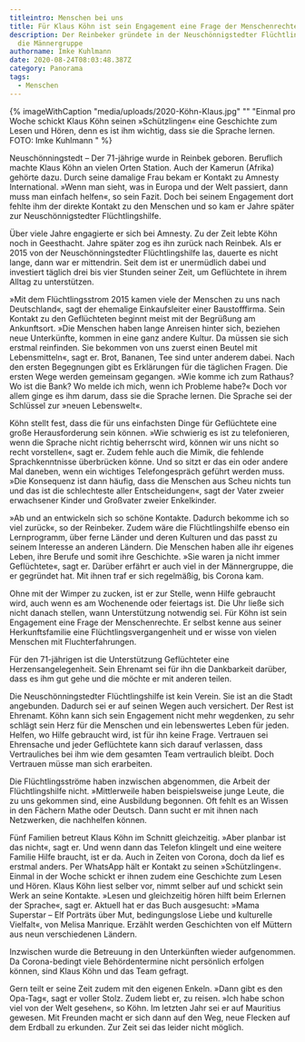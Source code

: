 ```yaml
---
titleintro: Menschen bei uns
title: Für Klaus Köhn ist sein Engagement eine Frage der Menschenrechte
description: Der Reinbeker gründete in der Neuschönnigstedter Flüchtlingshilfe
  die Männergruppe
authorname: Imke Kuhlmann
date: 2020-08-24T08:03:48.387Z
category: Panorama
tags:
  - Menschen
---
```


{% imageWithCaption "media/uploads/2020-Köhn-Klaus.jpg" "" "Einmal pro Woche schickt Klaus Köhn seinen »Schützlingen« eine Geschichte zum Lesen und Hören, denn es ist ihm wichtig, dass sie die Sprache lernen. FOTO: Imke Kuhlmann    " %}


Neuschönningstedt – Der 71-jährige wurde in Reinbek geboren. Beruflich machte Klaus Köhn an vielen Orten Station. Auch der Kamerun (Afrika) gehörte dazu. Durch seine damalige Frau bekam er Kontakt zu Amnesty International. »Wenn man sieht, was in Europa und der Welt passiert, dann muss man einfach helfen«, so sein Fazit. Doch bei seinem Engagement dort fehlte ihm der direkte Kontakt zu den Menschen und so kam er Jahre später zur Neuschönnigstedter Flüchtlingshilfe. 

Über viele Jahre engagierte er sich bei Amnesty. Zu der Zeit lebte Köhn noch in Geesthacht. Jahre später zog es ihn zurück nach Reinbek. Als er 2015 von der Neuschönningstedter Flüchtlingshilfe las, dauerte es nicht lange, dann war er mittendrin. Seit dem ist er unermüdlich dabei und investiert täglich drei bis vier Stunden seiner Zeit, um Geflüchtete in ihrem Alltag zu unterstützen. 

»Mit dem Flüchtlingsstrom 2015 kamen viele der Menschen zu uns nach Deutschland«, sagt der ehemalige Einkaufsleiter einer Baustofffirma. Sein Kontakt zu den Geflüchteten beginnt meist mit der Begrüßung am Ankunftsort. »Die Menschen haben lange Anreisen hinter sich, beziehen neue Unterkünfte, kommen in eine ganz andere Kultur. Da müssen sie sich erstmal reinfinden. Sie bekommen von uns zuerst  einen Beutel mit Lebensmitteln«, sagt er. Brot, Bananen, Tee sind unter anderem dabei. Nach den ersten Begegnungen gibt es Erklärungen für die täglichen Fragen. Die ersten Wege werden gemeinsam gegangen. »Wie komme ich zum Rathaus? Wo ist die Bank? Wo melde ich mich, wenn ich Probleme habe?« Doch vor allem ginge es ihm darum, dass sie die Sprache lernen. Die Sprache sei der Schlüssel zur »neuen Lebenswelt«. 

Köhn stellt fest, dass die für uns einfachsten Dinge für Geflüchtete eine große Herausforderung sein können. »Wie schwierig es ist zu telefonieren, wenn die Sprache nicht richtig beherrscht wird, können wir uns nicht so recht vorstellen«, sagt er. Zudem fehle auch die Mimik, die fehlende Sprachkenntnisse überbrücken könne. Und so sitzt er das ein oder andere Mal daneben, wenn ein wichtiges Telefongespräch geführt werden muss. »Die Konsequenz ist dann häufig, dass die Menschen aus Scheu nichts tun und das ist die schlechteste aller Entscheidungen«, sagt der Vater zweier erwachsener Kinder und Großvater zweier Enkelkinder.

»Ab und an entwickeln sich so schöne Kontakte. Dadurch bekomme ich so viel zurück«, so der Reinbeker. Zudem wäre die Flüchtlingshilfe ebenso ein Lernprogramm, über ferne Länder und deren Kulturen und das passt zu seinem Interesse an anderen Ländern. Die Menschen haben alle ihr eigenes Leben, ihre Berufe und somit ihre Geschichte. »Sie waren ja nicht immer Geflüchtete«, sagt er. Darüber erfährt er auch viel in der Männergruppe, die er gegründet hat. Mit ihnen traf er sich regelmäßig, bis Corona kam.

Ohne mit der Wimper zu zucken, ist er zur Stelle, wenn Hilfe gebraucht wird, auch wenn es am Wochenende oder feiertags ist. Die Uhr ließe sich nicht danach stellen, wann Unterstützung notwendig sei. Für Köhn ist sein Engagement eine Frage der Menschenrechte. Er selbst kenne aus seiner Herkunftsfamilie eine Flüchtlingsvergangenheit und er wisse von vielen Menschen mit Fluchterfahrungen.

Für den 71-jährigen ist die Unterstützung Geflüchteter eine Herzensangelegenheit. Sein Ehrenamt sei für ihn die Dankbarkeit darüber,  dass es ihm gut gehe und die möchte er mit anderen teilen.

Die Neuschönningstedter Flüchtlingshilfe ist kein Verein. Sie ist an die Stadt angebunden. Dadurch sei er auf seinen Wegen auch versichert. Der Rest ist Ehrenamt. Köhn kann sich sein Engagement nicht mehr wegdenken, zu sehr schlägt sein Herz für die Menschen und ein lebenswertes Leben für jeden. Helfen, wo Hilfe gebraucht wird, ist für ihn keine Frage. Vertrauen sei Ehrensache und jeder Geflüchtete kann sich darauf verlassen, dass Vertrauliches bei ihm wie dem gesamten Team vertraulich bleibt. Doch Vertrauen müsse man sich erarbeiten.

Die Flüchtlingsströme haben inzwischen abgenommen, die Arbeit der Flüchtlingshilfe nicht. »Mittlerweile haben beispielsweise junge Leute, die zu uns gekommen sind, eine Ausbildung begonnen. Oft fehlt es an Wissen in den Fächern Mathe oder Deutsch. Dann sucht er mit ihnen nach Netzwerken, die nachhelfen können. 

Fünf Familien betreut Klaus Köhn im Schnitt gleichzeitig. »Aber planbar ist das nicht«, sagt er. Und wenn dann das Telefon klingelt und eine weitere Familie Hilfe braucht, ist er da. Auch in Zeiten von Corona, doch da lief es erstmal anders. Per WhatsApp hält er Kontakt zu seinen »Schützlingen«. Einmal in der Woche schickt er ihnen zudem eine Geschichte zum Lesen und Hören. Klaus Köhn liest selber vor, nimmt selber auf und schickt sein Werk an seine Kontakte. »Lesen und gleichzeitig hören hilft beim Erlernen der Sprache«, sagt er. Aktuell hat er das Buch ausgesucht: »Mama Superstar – Elf Porträts über Mut, bedingungslose Liebe und kulturelle Vielfalt«, von Melisa Manrique. Erzählt werden Geschichten von elf Müttern aus neun verschiedenen Ländern.

Inzwischen wurde die Betreuung in den Unterkünften wieder aufgenommen. Da Corona-bedingt viele Behördentermine nicht persönlich erfolgen können, sind Klaus Köhn und das Team gefragt. 

Gern teilt er seine Zeit zudem mit den eigenen Enkeln. »Dann gibt es den Opa-Tag«, sagt er voller Stolz. Zudem liebt er, zu reisen. »Ich habe schon viel von der Welt gesehen«, so Köhn. Im letzten Jahr sei er auf Mauritius gewesen. Mit Freunden macht er sich dann auf den Weg, neue Flecken auf dem Erdball zu erkunden. Zur Zeit sei das leider nicht möglich.